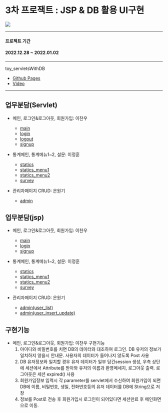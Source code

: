 # 3차 프로잭트 : JSP & DB 활용 UI구현

<img src="https://user-images.githubusercontent.com/115060986/210193461-26ea107b-26f6-49c8-ba2b-5130b6c2d6b0.PNG">
<hr>

#### 프로젝트 기간

#### 2022.12.28 ~ 2022.01.02

<hr>
toy_servletsWithDB

- [Github Pages](https://github.com/keamy-eun/toy_servletsWithDB)
- [Video]()

<hr>

## 업무분담(Servlet)

- 메인, 로그인&로그아웃, 회원가입: 이찬우

  - [main](../toy_servletsWithDB/src/main/java/com/midleterm/midle_term/servlets/MainServlet.java)
  - [login](../toy_servletsWithDB/src/main/java/com/midleterm/midle_term/servlets/LoginServlet.java)
  - [logout](../toy_servletsWithDB/src/main/java/com/midleterm/midle_term/servlets/Logout.java)
  - [signup](../toy_servletsWithDB/src/main/java/com/midleterm/midle_term/servlets/SignUpServlet.java)

- 통계메인, 통계메뉴1~2, 설문: 이정훈

  - [statics](../toy_servletsWithDB/src/main/java/com/midleterm/midle_term/servlets/StaticsServlet.java)
  - [statics_menu1](../toy_servletsWithDB/src/main/java/com/midleterm/midle_term/servlets/Statics_menu1Servlet.java)
  - [statics_menu2](../toy_servletsWithDB/src/main/java/com/midleterm/midle_term/servlets/Statics_menu2Servlet.java)
  - [survey](../toy_servletsWithDB/src/main/java/com/midleterm/midle_term/servlets/SurveyServlet.java)

- 관리자페이지 CRUD: 은원기
  - [admin](../toy_servletsWithDB/src/main/java/com/midleterm/midle_term/servlets/AdminServlet.java)

## 업무분담(jsp)

- 메인, 로그인&로그아웃, 회원가입: 이찬우

  - [main](../toy_servletsWithDB/src/main/resources/META-INF/resources/main.jsp)
  - [login](../toy_servletsWithDB/src/main/resources/META-INF/resources/login.jsp)
  - [signup](../toy_servletsWithDB/src/main/resources/META-INF/resources/signUp.jsp)

- 통계메인, 통계메뉴1~2, 설문: 이정훈

  - [statics](../toy_servletsWithDB/src/main/resources/META-INF/resources/statics.jsp)
  - [statics_menu1](../toy_servletsWithDB/src/main/resources/META-INF/resources/statics_menu1.jsp)
  - [statics_menu2](../toy_servletsWithDB/src/main/resources/META-INF/resources/statics_menu2.jsp)
  - [survey](../toy_servletsWithDB/src/main/resources/META-INF/resources/survey.jsp)

- 관리자페이지 CRUD: 은원기
  - [admin(user_list)](../toy_servletsWithDB/src/main/resources/META-INF/resources/adminUserList.jsp)
  - [admin(user_insert_update)](../toy_servletsWithDB/src/main/resources/META-INF/resources/adminInsertUpdate.jsp)

## 구현기능

- 메인, 로그인&로그아웃, 회원가입: 이찬우
  구현기능
  1. 아이디와 비밀번호를 치면 DB의 데이터와 대조하여 로그인. DB 유저의 정보가 일치하지 않을시 안내문. 사용자의 데이터가 들어나지 않도록 Post 사용
  2. DB 유저정보와 일치할 경우 유저 데이터가 일부 담긴session 생성, 우측 상단에 세션에서 Attribute를 받아와 유저의 이름과 환영메세지, 로그아웃 출력. 로그아웃은 세션 expired() 사용
  3. 회원가입정보 입력시 각 parameter를 servlet에서 수신하여 회원가입이 되면 DB에 이름, 비밀번호, 생일, 전화번호등의 유저 데이터를 DB에 String으로 저장
  4. 정보를 Post로 전송 후 회원가입시 로그인이 되어있다면 세션만료 후 메인화면으로 이동.
